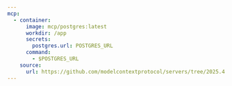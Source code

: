 ```yaml
---
mcp:
  - container:
      image: mcp/postgres:latest
      workdir: /app
      secrets:
        postgres.url: POSTGRES_URL
      command:
        - $POSTGRES_URL
    source:
      url: https://github.com/modelcontextprotocol/servers/tree/2025.4.6
---
```

